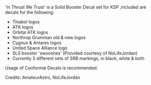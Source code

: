 'In Thrust We Trust' is a Solid Booster Decal set for KSP
,included are decals for the following:

- Thiakol logos
- ATK logos
- Orbital ATK logos
- Northrop Grumman old & new logos
- Cygnus & Antares logos
- United Space Alliance logo
- SLS booster 'swooshes' (Provided courtesy of NoLifeJordan)
- Currently 5 different sets of SRB markings, in black, white & both

Usage of Conformal Decals is recommended.

Credits: AmateurAstro, NoLifeJordan

